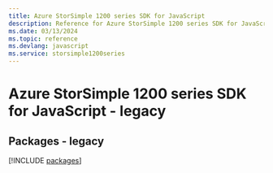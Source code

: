 ```yaml
---
title: Azure StorSimple 1200 series SDK for JavaScript
description: Reference for Azure StorSimple 1200 series SDK for JavaScript
ms.date: 03/13/2024
ms.topic: reference
ms.devlang: javascript
ms.service: storsimple1200series
---
```

# Azure StorSimple 1200 series SDK for JavaScript - legacy
## Packages - legacy
[!INCLUDE [packages](storsimple-1200-series-index.md)]